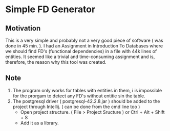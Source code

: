 # Simple FD Generator

## Motivation

This is a very simple and probably not a very good piece of software ( was done in 45 min. ). I had an Assignment in Introduction To Databases where we should find FD's (functional dependencies) in a file with 44k lines of entities. It seemed like a trivial and time-consuming assignment and is, therefore, the reason why this tool was created.

## Note

1. The program only works for tables with entities in them, i is impossible for the prorgam to detect any FD's without entitie sin the table.
2. The postgresql driver ( postgresql-42.2.8.jar ) should be added to the project through Intellij. ( can be done from the cmd line too )
	- Open project structure. ( File > Project Sructure ) or Ctrl + Alt + Shift + S
	- Add it as a library.
